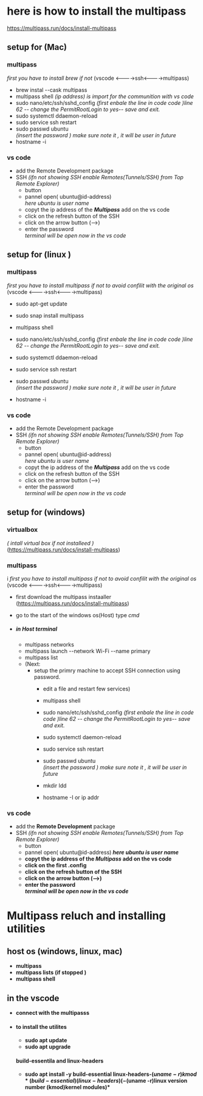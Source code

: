 # here is how to install the multipass 
https://multipass.run/docs/install-multipass

## setup for (Mac)
### multipass
*first you have to install brew if not*
(vscode <---->ssh<---->multipass)
- brew instal --cask multipass
- multipass shell
     *(ip address) is import for the communition with vs code*
- sudo nano/etc/ssh/sshd_config
    *(first enbale the line in code code )line 62 -- change the PermitRootLogin to yes-- save and exit.*
- sudo systemctl ddaemon-reload
- sudo service ssh restart
- sudo passwd ubuntu<br>
    *(insert the password ) make sure note it , it will be user in future*
- hostname -i
### vs code 
-  add the Remote Development package
-  SSH *(ifn not showing SSH enable Remotes(Tunnels/SSH) from Top Remote Explorer)*
    + button 
    - pannel open( ubuntu@id-address)<br>
        *here ubuntu is user name*
    - copyt the ip address of the ***Multipass*** add on the vs code 
    - click on the refresh button of the SSH
    - click on the arrow button (-->)
    - enter the password<br>
    *terminal will be open now in the vs code*




## setup for (linux )
### multipass
*first you have to install multipass if not to avoid confilit with the original os*
(vscode <---->ssh<---->multipass)
- sudo apt-get update
- sudo snap install multipass
- multipass shell

- sudo nano/etc/ssh/sshd_config
    *(first enbale the line in code code )line 62 -- change the PermitRootLogin to yes-- save and exit.*
- sudo systemctl ddaemon-reload
- sudo service ssh restart
- sudo passwd ubuntu<br>
    *(insert the password ) make sure note it , it will be user in future*
- hostname -i

### vs code 
-  add the Remote Development package
-  SSH *(ifn not showing SSH enable Remotes(Tunnels/SSH) from Top Remote Explorer)*
    + button 
    - pannel open( ubuntu@id-address)<br>
        *here ubuntu is user name*
    - copyt the ip address of the ***Multipass*** add on the vs code 
    - click on the refresh button of the SSH
    - click on the arrow button (-->)
    - enter the password<br>
    *terminal will be open now in the vs code*
## setup for (windows)
### virtualbox
*( intall virtual box if not installeed )*<br>
    (https://multipass.run/docs/install-multipass)

### multipass
i
*first you have to install multipass if not to avoid confilit with the original os*
(vscode <---->ssh<---->multipass)
- first download the multipass instaaller (https://multipass.run/docs/install-multipass)
- go to the start of the windows os(Host) type *cmd*
- ##### in Host  terminal 

    - multipass networks
    - multipass launch --network Wi-Fi --name primary 
    - multipass list 
    - (Next: <br>
        - setup the primry machine to accept SSH connection using password.
            -  edit a file and restart few services)
            
            - multipass shell
            - sudo nano/etc/ssh/sshd_config
                *(first enbale the line in code code )line 62 -- change the PermitRootLogin to yes-- save and exit.*
            - sudo systemctl daemon-reload
            - sudo service ssh restart
            - sudo passwd ubuntu<br>
                *(insert the password ) make sure note it , it will be user in future*
            - mkdir ldd
            - hostname -I or ip addr

### vs code 
-  add the **Remote Development** package
-  SSH *(ifn not showing SSH enable Remotes(Tunnels/SSH) from Top Remote Explorer)*
    + button 
    - pannel open( ubuntu@id-address)<b>
        *here ubuntu is user name*
    - copyt the ip address of the ***Multipass*** add on the vs code 
    - click on the first .config 
    - click on the refresh button of the SSH
    - click on the arrow button (-->)
    - enter the password<br>
    *terminal will be open now in the vs code*


# Multipass reluch and installing utilities 
## host os (windows, linux, mac)
- multipass 
- multipass lists (if stopped )
- multipass shell 


## in the vscode 
- connect with the multipasss
- #### to install the utilites 
    - sudo apt update
    - sudo apt upgrade
    #### build-essentila and linux-headers
    - sudo apt install -y build-essential linux-headers-$(uname -r) kmod
    *( build-essential) (linux-headers)(-$(uname -r)linux version number  (kmod)kernel modules)*
